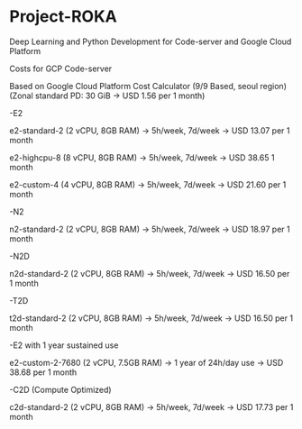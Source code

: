 # Project-ROKA
Deep Learning and Python Development for Code-server and Google Cloud Platform


Costs for GCP Code-server


Based on Google Cloud Platform Cost Calculator (9/9 Based, seoul region)
(Zonal standard PD: 30 GiB -> USD 1.56 per 1 month)

-E2 


  e2-standard-2 (2 vCPU, 8GB RAM) -> 5h/week, 7d/week -> USD 13.07 per 1 month


  e2-highcpu-8 (8 vCPU, 8GB RAM) -> 5h/week, 7d/week -> USD 38.65 1 month
  
  
  e2-custom-4 (4 vCPU, 8GB RAM) -> 5h/week, 7d/week -> USD 21.60 per 1 month
  
  
-N2


  n2-standard-2 (2 vCPU, 8GB RAM) -> 5h/week, 7d/week -> USD 18.97 per 1 month
  
  
-N2D


  n2d-standard-2 (2 vCPU, 8GB RAM) -> 5h/week, 7d/week -> USD 16.50 per 1 month


-T2D


  t2d-standard-2 (2 vCPU, 8GB RAM) -> 5h/week, 7d/week -> USD 16.50 per 1 month


-E2 with 1 year sustained use


  e2-custom-2-7680 (2 vCPU, 7.5GB RAM) -> 1 year of 24h/day use -> USD 38.68 per 1 month
  
  
-C2D (Compute Optimized)


  c2d-standard-2 (2 vCPU, 8GB RAM) -> 5h/week, 7d/week -> USD 17.73 per 1 month
